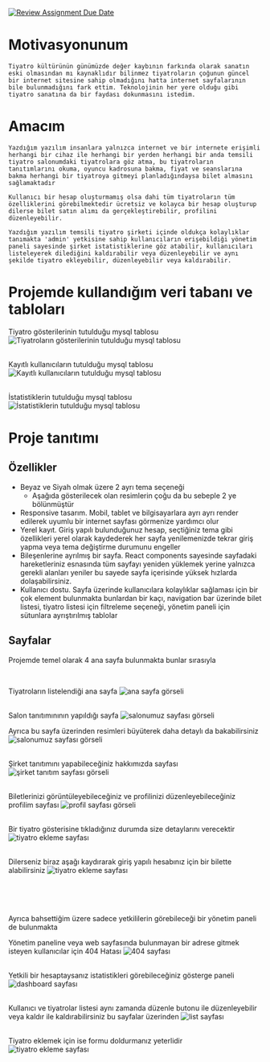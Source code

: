 [![Review Assignment Due Date](https://classroom.github.com/assets/deadline-readme-button-8d59dc4de5201274e310e4c54b9627a8934c3b88527886e3b421487c677d23eb.svg)](https://classroom.github.com/a/uelKf0-p)

# Motivasyonunum
    Tiyatro kültürünün günümüzde değer kaybının farkında olarak sanatın eski olmasından mı kaynaklıdır bilinmez tiyatroların çoğunun güncel bir internet sitesine sahip olmadığını hatta internet sayfalarının bile bulunmadığını fark ettim. Teknolojinin her yere olduğu gibi tiyatro sanatına da bir faydası dokunmasını istedim.

# Amacım
    Yazdığım yazılım insanlara yalnızca internet ve bir internete erişimli herhangi bir cihaz ile herhangi bir yerden herhangi bir anda temsili tiyatro salonumdaki tiyatrolara göz atma, bu tiyatroların tanıtımlarını okuma, oyuncu kadrosuna bakma, fiyat ve seanslarına bakma herhangi bir tiyatroya gitmeyi planladığındaysa bilet almasını sağlamaktadır
    
    Kullanıcı bir hesap oluşturmamış olsa dahi tüm tiyatroların tüm özelliklerini görebilmektedir ücretsiz ve kolayca bir hesap oluşturup dilerse bilet satın alımı da gerçekleştirebilir, profilini düzenleyebilir.

    Yazdığım yazılım temsili tiyatro şirketi içinde oldukça kolaylıklar tanımakta 'admin' yetkisine sahip kullanıcıların erişebildiği yönetim paneli sayesinde şirket istatistiklerine göz atabilir, kullanıcıları listeleyerek dilediğini kaldırabilir veya düzenleyebilir ve aynı şekilde tiyatro ekleyebilir, düzenleyebilir veya kaldırabilir.

# Projemde kullandığım veri tabanı ve tabloları
Tiyatro gösterilerinin tutulduğu mysql tablosu
![Tiyatroların gösterilerinin tutulduğu mysql tablosu](/readme-images/theatres-database-table.png)
<br/><br/>

Kayıtlı kullanıcıların tutulduğu mysql tablosu
![Kayıtlı kullanıcıların tutulduğu mysql tablosu](/readme-images/users-database-table.png)
<br/><br/>

İstatistiklerin tutulduğu mysql tablosu
![İstatistiklerin tutulduğu mysql tablosu](/readme-images/data-database-table.png)

# Proje tanıtımı

## Özellikler
* Beyaz ve Siyah olmak üzere 2 ayrı tema seçeneği
    * Aşağıda gösterilecek olan resimlerin çoğu da bu sebeple 2 ye bölünmüştür
* Responsive tasarım. Mobil, tablet ve bilgisayarlara ayrı ayrı render edilerek uyumlu bir internet sayfası görmenize yardımcı olur
* Yerel kayıt. Giriş yapılı bulunduğunuz hesap, seçtiğiniz tema gibi özellikleri yerel olarak kaydederek her sayfa yenilemenizde tekrar giriş yapma veya tema değiştirme durumunu engeller
* Bileşenlerine ayrılmış bir sayfa. React components sayesinde sayfadaki hareketleriniz esnasında tüm sayfayı yeniden yüklemek yerine yalnızca gerekli alanları yeniler bu sayede sayfa içerisinde yüksek hızlarda dolaşabilirsiniz.
* Kullanıcı dostu. Sayfa üzerinde kullanıcılara kolaylıklar sağlaması için bir çok element bulunmakta bunlardan bir kaçı, navigation bar üzerinde bilet listesi, tiyatro listesi için filtreleme seçeneği, yönetim paneli için sütunlara ayrıştırılmış tablolar


## Sayfalar
Projemde temel olarak 4 ana sayfa bulunmakta bunlar sırasıyla

<br/>

Tiyatroların listelendiği ana sayfa
![ana sayfa görseli](/readme-images/main-page.png)
<br/><br/>

Salon tanıtımınının yapıldığı sayfa
![salonumuz sayfası görseli](/readme-images/place-page.png)

Ayrıca bu sayfa üzerinden resimleri büyüterek daha detaylı da bakabilirsiniz
![salonumuz sayfası görseli](/readme-images/open-image.png)
<br/><br/>

Şirket tanıtımını yapabileceğiniz hakkımızda sayfası
![şirket tanıtım sayfası görseli](/readme-images/company-page.png)
<br/><br/>

Biletlerinizi görüntüleyebileceğiniz ve profilinizi düzenleyebileceğiniz profilim sayfası
![profil sayfası görseli](/readme-images/profile-light.png)
<br/><br/>

Bir tiyatro gösterisine tıkladığınız durumda size detaylarını verecektir
![tiyatro ekleme sayfası](/readme-images/theatre-detail.png)
<br/><br/>

Dilerseniz biraz aşağı kaydırarak giriş yapılı hesabınız için bir bilette alabilirsiniz
![tiyatro ekleme sayfası](/readme-images/theatre-seats.png)
<br/><br/>

<br/><br/>

Ayrıca bahsettiğim üzere sadece yetkililerin görebileceği bir yönetim paneli de bulunmakta

Yönetim paneline veya web sayfasında bulunmayan bir adrese gitmek isteyen kullanıcılar için 404 Hatası
![404 sayfası](/readme-images/error.png)
<br/><br/>

Yetkili bir hesaptaysanız istatistikleri görebileceğiniz gösterge paneli
![dashboard sayfası](/readme-images/dashboard.png)
<br/><br/>

Kullanıcı ve tiyatrolar listesi aynı zamanda düzenle butonu ile düzenleyebilir veya kaldır ile kaldırabilirsiniz bu sayfalar üzerinden
![list sayfası](/readme-images/list.png)
<br/><br/>

Tiyatro eklemek için ise formu doldurmanız yeterlidir
![tiyatro ekleme sayfası](/readme-images/tiyatro-ekle.png)
<br/><br/>
